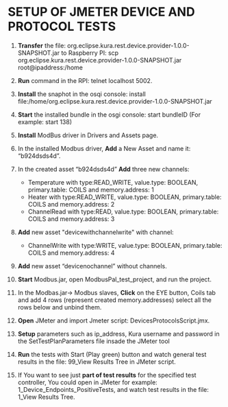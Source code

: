 # SETUP OF JMETER DEVICE AND PROTOCOL TESTS 


1.	**Transfer** the file: org.eclipse.kura.rest.device.provider-1.0.0-SNAPSHOT.jar to Raspberry PI:
scp org.eclipse.kura.rest.device.provider-1.0.0-SNAPSHOT.jar root@ipaddress:/home

2.	**Run** command in the RPI: telnet localhost 5002.

3.	**Install** the snaphot in the osqi console:  install file:/home/org.eclipse.kura.rest.device.provider-1.0.0-SNAPSHOT.jar

4.	**Start** the installed bundle in the osgi console: start bundleID (For example: start 138)

5.	**Install** ModBus driver in Drivers and Assets page.

6.	In the installed  Modbus driver, **Add** a New Asset and name it: “b924dsds4d”.

7.	In the created asset “b924dsds4d” **Add** three new channels: 
	* Temperature with type:READ_WRITE, value.type: BOOLEAN, primary.table: COILS and memory.address: 1
	* Heater with type:READ_WRITE, value.type: BOOLEAN, primary.table: COILS and memory.address: 2
	* ChannelRead with type:READ, value.type: BOOLEAN, primary.table: COILS and memory.address: 3
	
8. 	**Add** new asset "devicewithchannelwrite" with channel:
	* ChannelWrite with type:WRITE, value.type: BOOLEAN, primary.table: COILS and memory.address: 4
	
9.	**Add** new asset “devicenochannel” without channels.

10.	**Start** Modbus.jar, open ModbusPal_test_project, and run the project.

11.	In the Modbas.jar-> Modbus slaves, **Click** on the EYE button, Coils tab and add 4 rows (represent created memory.addresses) select all the rows below and unbind them.

12.	**Open** JMeter and import Jmeter script: DevicesProtocolsScript.jmx.

13.	**Setup** parameters such as ip_address, Kura username and password in the SetTestPlanParameters file insade the JMeter tool

14.	**Run** the tests with Start (Play green) button and watch general test results in the file: 99_View Results Tree in JMeter script.

15. If You want to see just **part of test results** for the specified test controller, You could open in JMeter for example: 1_Device_Endpoints_PositiveTests,
and watch test results in the file: 1_View Results Tree.
 
